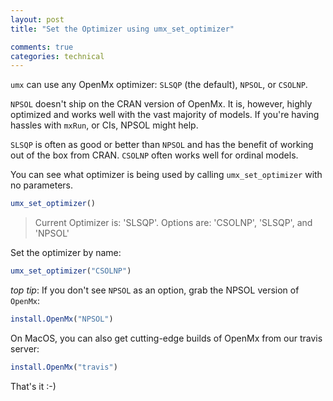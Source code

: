 ```yaml
---
layout: post
title: "Set the Optimizer using umx_set_optimizer"

comments: true
categories: technical
---
```


`umx` can use any OpenMx optimizer: `SLSQP` (the default), `NPSOL`, or `CSOLNP`.

`NPSOL` doesn't ship on the CRAN version of OpenMx. It is, however, highly optimized and works well with the vast majority of models. If you're having hassles with `mxRun`, or CIs, NPSOL might help.

`SLSQP` is often as good or better than `NPSOL` and has the benefit of working out of the box from CRAN. `CSOLNP` often works well for ordinal models. 

You can see what optimizer is being used by calling `umx_set_optimizer` with no parameters.

```r
umx_set_optimizer()
```
> Current Optimizer is: 'SLSQP'. Options are: 'CSOLNP', 'SLSQP', and 'NPSOL'

Set the optimizer by name:

```r
umx_set_optimizer("CSOLNP")

```
*top tip*: If you don't see `NPSOL` as an option, grab the NPSOL version of `OpenMx`:

```r
install.OpenMx("NPSOL")

```

On MacOS, you can also get cutting-edge builds of OpenMx from our travis server:

```r
install.OpenMx("travis")

```

That's it :-)
